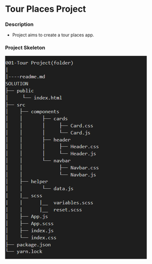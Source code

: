 # Tour Places Project
### Description
- Project aims to create a tour places app.
 
### Project Skeleton
 ![project skeleton](./src/assets/skeleton.png)